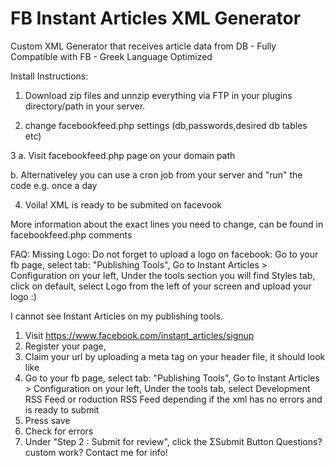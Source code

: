 # FB Instant Articles XML Generator
 Custom XML Generator that receives article data from DB - Fully Compatible with FB - Greek Language Optimized

 Install Instructions:
1. Download zip files and unnzip everything  via FTP in your plugins directory/path in your server.
 
2. change facebookfeed.php settings (db,passwords,desired db tables etc)

3 
a. Visit facebookfeed.php page on your domain path

b. Alternativeley you can use a cron job from your server and "run" the code  e.g. once a day

4. Voila! XML is ready to be submited on facevook

More information about the exact lines you need to change, can be found in facebookfeed.php comments
 
 FAQ:
 Missing Logo: 
 Do not forget to upload a logo on facebook:
Go to your fb page, select tab: "Publishing Tools",
Go to Instant Articles > Configuration on your left,
 Under the tools section you will find Styles tab,  click on default,
 select Logo from the left of your screen and upload your logo :)
 
 I cannot see Instant Articles on my publishing tools.
 1. Visit https://www.facebook.com/instant_articles/signup
 2. Register your page,
 3. Claim your url by uploading a meta tag on your  header file,
 it should look like <meta property="fb:pages" content="10110101010" />
 4. Go to your fb page, select tab: "Publishing Tools",
Go to Instant Articles > Configuration on your left,
Under the tools tab, select Development RSS Feed or roduction RSS Feed depending if the xml has no errors and is ready to submit
5. Press save
6. Check for errors
7. Under "Step 2 : Submit for review", click the ΣSubmit Button
 Questions? custom work?
 Contact me for info!
 